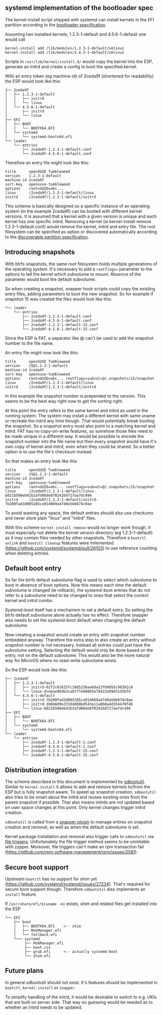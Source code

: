 systemd implementation of the bootloader spec
---------------------------------------------

The kernel-install script shipped with systemd can install kernels in the EFI
partition according to the [bootloader
specification](https://uapi-group.org/specifications/specs/boot_loader_specification/).

Assuming two installed kernels, 1.2.3-1-default and 4.5.6-1-default
one would call

    kernel-install add /lib/modules/1.2.3-1-default/vmlinuz
    kernel-install add /lib/modules/3.4.5-1-default/vmlinuz

Scripts in `/usr/lib/kernel/install.d/` would copy the kernel into
the ESP, generate an initrd and create a config to boot the
specified kernel.

With an entry token (eg machine-id) of 2ceda9f (shortened for
readability) the ESP would look like this:

    ├── 2ceda9f
    │   ├── 1.2.3-1-default
    │   │   ├── initrd
    │   │   └── linux
    │   └── 4.5.6-1-default
    │       ├── initrd
    │       └── linux
    ├── EFI
    │   ├── BOOT
    │   │   └── BOOTX64.EFI
    │   └── systemd
    │       └── systemd-bootx64.efi
    └── loader
        └── entries
            ├── 2ceda9f-1.2.3-1-default.conf
            └── 2ceda9f-4.5.6-1-default.conf

Therefore an entry file might look like this:

    title      openSUSE Tumbleweed
    version    1.2.3-1-default
    machine-id 2ceda9f
    sort-key   opensuse-tumbleweed
    options    root=UUID=abc...
    linux      /2ceda9f/1.2.3-1-default/linux
    initrd     /2ceda9f/1.2.3-1-default/initrd


This scheme is basically designed so a specific instance of an
operating system (in the example 2ceda9f) can be booted with
different kernel versions. It is assumed that a kernel with a given
version is unique and each kernel has one specific initrd. Removing
a kernel (ie kernel-install remove 1.2.3-1-default.conf) would
remove the kernel, initrd and entry file. The root filesystem can
be specified as option or discovered automatically according to the
[discoverable partition specification](https://uapi-group.org/specifications/specs/discoverable_partitions_specification/).


Introducing snapshots
---------------------

With btrfs snapshots, the same root filesystem holds multiple
generations of the operating system. It's necessary to add a
`rootflags=` parameter to the options to tell the kernel which
subvolume to mount. Absence of the parameter would boot the default
subvolume.

So when creating a snapshot, snapper hook scripts could copy the
existing entry files, adding parameters to boot the new snapshot. So
for example if snapshot 15 was created the files would look like
this:

    └── loader
        └── entries
            ├── 2ceda9f-1.2.3-1-default.conf
            ├── 2ceda9f-4.5.6-1-default.conf
            ├── 2ceda9f-1.2.3-1-default-15.conf
            └── 2ceda9f-4.5.6-1-default-15.conf

Since the ESP is FAT, a separator like @ can't be used to add the
snapshot number to the file name.

An entry file might now look like this:

    title      openSUSE Tumbleweed
    version    15@1.2.3-1-default
    machine-id 2ceda9f
    sort-key   opensuse-tumbleweed
    options    root=UUID=abc... rootflags=subvol=@/.snapshots/15/snapshot
    linux      /2ceda9f/1.2.3-1-default/linux
    initrd     /2ceda9f/1.2.3-1-default/initrd

In this example the snapshot number is prepended to the version.
This seems to be the best way right now to get the sorting right.

At this point the entry refers to the same kernel and initrd as used
in the running system. The system may install a different kernel
with same uname or recreate the initrd any time though. That would
potentially break booting the snapshot. So a snapshot entry must
also point to a matching kernel and initrd. FAT has no copy-on-write
features, so somehow those files need to be made unique in a
different way. It would be possible to encode the snapshot number
into the file name but then every snapshot would have it's own copy
of kernel and initrd, even when they could be shared. So a better
option is to use the file's checksum instead.

So that makes an entry look like this

    title      openSUSE Tumbleweed
    version    15@1.2.3-1-default
    machine-id 2ceda9f
    sort-key   opensuse-tumbleweed
    options    root=UUID=abc... rootflags=subvol=@/.snapshots/15/snapshot
    linux      /2ceda9f/1.2.3-1-default/linux-b021b508eb42b2afd06de8f0242b9727aa7dc494
    initrd     /2ceda9f/1.2.3-1-default/initrd-7b200fad3d005285ca914069a4740a5b6874c0ae

To avoid wasting any space, the default entries should also use
checkums and never store plain "linux" and "initrd" files.

With this scheme `kernel-install remove` would no longer work
though. It must especially not delete the kernel version directory
(eg 1.2.3-1-default) as it may contain files needed by other snapshots.
Therefore a `bootctl unlink` and `bootctl cleanup` features were
imlemented (https://github.com/systemd/systemd/pull/26103) to use
reference counting when deleting entries.

Default boot entry
------------------
So far the btrfs default subvolume flag is used to select which
subvolume to boot in absence of boot options. Now this means each
time the default subvolume is changed (ie rollback), the
systemd-boot entries that do not refer to a subvolume need to be
changed to ones that select the correct kernel and initrd combo.

Systemd-boot itself has a mechanism to set a default entry. So
setting the btrfs default subvolume alone actually has no effect.
Therefore snapper also needs to set the systemd-boot default when
changing the default subvolume.

Now creating a snapshot would create an entry with snapshot number
embedded anyway. Therefore the extra step to also create an entry
without snapshot number is not necessary. Instead all entries could
just have the subvolume setting. Selecting the default would only be
done based on the entry, not on the default subvolume. This would
also be the more natural way for MicroOS where no read-write
subvolume exists.

So the ESP would look like this:

    ├── 2ceda9f
    │   ├── 1.2.3-1-default
    │   │   ├── initrd-6272c61615fc18d5158aadda22fb0955c98382c8
    │   │   └── linux-dcebae96db3cab7ffeb8883e78423a99d31d2bfd
    │   └── 4.5.6-1-default
    │       ├── initrd-7b200fad3d005285ca914069a4740a5b6874c0ae
    │       ├── initrd-1b6b609e33104d68bd543a11a0b8a4d354478f46
    │       └── linux-b021b508eb42b2afd06de8f0242b9727aa7dc494
    ├── EFI
    │   ├── BOOT
    │   │   └── BOOTX64.EFI
    │   └── systemd
    │       └── systemd-bootx64.efi
    └── loader
        └── entries
            ├── 2ceda9f-1.2.3-1-default-1.conf
            ├── 2ceda9f-4.5.6-1-default-1.conf
            ├── 2ceda9f-1.2.3-1-default-15.conf
            └── 2ceda9f-4.5.6-1-default-15.conf

Distribution integration
------------------------

The scheme described in this document is implemented by
[sdbootutil](https://github.com/lnussel/sdbootutil). Similar to
`kernel-install` it allows to add and remove kernels to/from the
ESP but is fully snapshot aware. To speed up snapshot creation,
`sdbootutil` also tries to be smart about the initrd and reuses
existing ones from the parent snapshot if possible.
That also means initrds are not updated based on user space
changes at this point. Only kernel changes trigger initrd creation.

`sdbootutil` is called from a [snapper
plugin](https://github.com/lnussel/sdbootutil/blob/main/10-sdbootutil.snapper)
to manage entires on snapshot creation and removal, as well as when
the default subvolume is set.

Kernel package installation and removal also trigger calls to
`sdbootutil` via [file
triggers](https://github.com/lnussel/sdbootutil/blob/main/kernelhooks.lua).
Unfortunately the file trigger method seems to be unreliable with zypper.
Moreover, file triggers can't make an rpm transaction fail
(https://github.com/rpm-software-management/rpm/issues/2581).

Secure boot support
------------------------

Upstream `bootctl` has no support for shim yet
(https://github.com/systemd/systemd/issues/27234). That's required
for secure boot support though. Therefore `sdbootutil` also
implements an `install` feature.

If `/usr/share/efi/$(uname -m)` exists, shim and related files get
installed into the ESP

    └── EFI
        ├── boot
        │   ├── BOOTX64.EFI    <-- shim
        │   ├── MokManager.efi
        │   └── fallback.efi
        └─── systemd
             ├── MokManager.efi
             ├── boot.csv
             ├── grub.efi      <-- actually systemd-boot
             └── shim.efi

Future plans
------------

In general sdbootutil should not exist. It's features should be
implemented in `bootctl`, `kernel-install` or `snapper`.

To simplify handling of the initrd, it would be desirable to switch
to e.g. UKIs that are built on server side. That way no guessing
would be needed as to whether an initrd needs to be updated.
